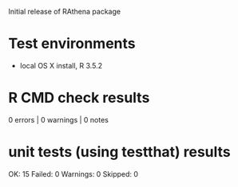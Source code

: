 Initial release of RAthena package

# Test environments

* local OS X install, R 3.5.2

# R CMD check results
0 errors | 0 warnings | 0 notes 

# unit tests (using testthat) results
OK:       15
Failed:   0
Warnings: 0
Skipped:  0